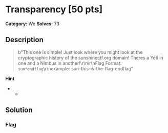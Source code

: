 # Transparency [50 pts]

**Category:** We
**Solves:** 73

## Description
>b"This one is simple! Just look where you might look at the cryptographic history of the sunshinectf.org domain! Theres a Yeti in one and a Nimbus in another!\r\n\r\nFlag Format: `sun*endflag`\r\nexample: sun-this-is-the-flag-endflag"

**Hint**
* -

## Solution

### Flag

